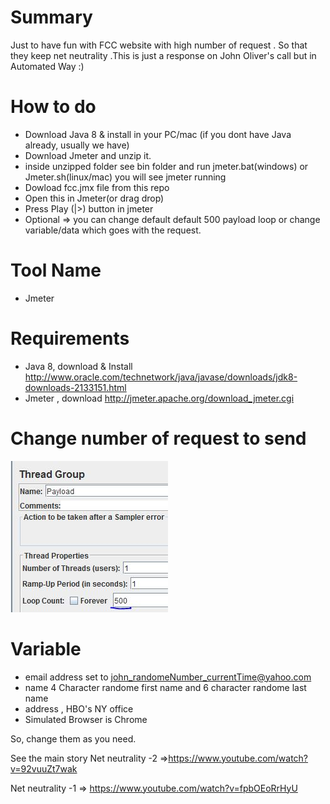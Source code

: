 # Summary 
Just to have fun with FCC website with high number of request . So that they keep net neutrality .This is just a response on John Oliver's call but in Automated Way :) 

# How to do
- Download Java 8 & install in your PC/mac (if you dont have Java already, usually we have)
- Download Jmeter and unzip it. 
- inside unzipped folder see bin folder and run jmeter.bat(windows) or Jmeter.sh(linux/mac) you will see jmeter running
- Dowload fcc.jmx file from this repo
- Open this in Jmeter(or drag drop)
- Press Play (|>) button in jmeter 
- Optional => you can change default default 500 payload loop or change variable/data which goes with the request. 

# Tool Name
- Jmeter 

# Requirements 
- Java 8, download & Install http://www.oracle.com/technetwork/java/javase/downloads/jdk8-downloads-2133151.html
- Jmeter , download http://jmeter.apache.org/download_jmeter.cgi

# Change number of request to send
![change Number of Request](payload_loop.JPG)

# Variable 
- email address set to john_randomeNumber_currentTime@yahoo.com
- name 4 Character randome first name and 6 character randome last name  
- address , HBO's NY office 
- Simulated Browser is Chrome

So, change them as you need. 

See the main story 
Net neutrality -2 =>https://www.youtube.com/watch?v=92vuuZt7wak

Net neutrality -1 => https://www.youtube.com/watch?v=fpbOEoRrHyU

